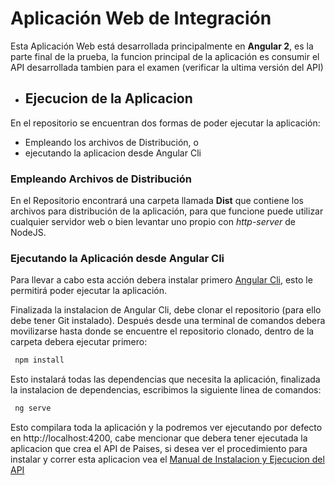 # Aplicación Web de Integración
Esta Aplicación Web está desarrollada principalmente en **Angular 2**, es la parte final de la prueba, la funcion principal de la aplicación es consumir el API desarrollada tambien para el examen (verificar la ultima versión del API)

* ## Ejecucion de la Aplicacion
En el repositorio se encuentran dos formas de poder ejecutar la aplicación:
  * Empleando los archivos de Distribución, o
  * ejecutando la aplicacion desde Angular Cli
  
  ### Empleando Archivos de Distribución
  En el Repositorio encontrará una carpeta llamada **Dist** que contiene los archivos para distribución de la aplicación, para que funcione puede utilizar cualquier servidor web o bien levantar uno propio con *http-server* de NodeJS.
  
  ### Ejecutando la Aplicación desde Angular Cli
  Para llevar a cabo esta acción debera instalar primero [Angular Cli](https://cli.angular.io/), esto le permitirá poder ejecutar la aplicación. 
  
  Finalizada la instalacion de Angular Cli, debe clonar el repositorio (para ello debe tener Git instalado). Después desde una terminal de comandos debera movilizarse hasta donde se encuentre el repositorio clonado, dentro de la carpeta debera ejecutar primero:
 
 ```javascript
  npm install
 ```
 Esto instalará todas las dependencias que necesita la aplicación, finalizada la instalacion de dependencias, escribimos la siguiente linea de comandos:
 
 ```javascript
  ng serve
 ```
 
 Esto compilara toda la aplicación y la podremos ver ejecutando por defecto en http://localhost:4200, cabe mencionar que debera tener ejecutada la aplicacion que crea el API de Paises, si desea ver el procedimiento para instalar y correr esta aplicacion vea el [Manual de Instalacion y Ejecucion del API](https://github.com/wcorderolara/genial_test_api)
